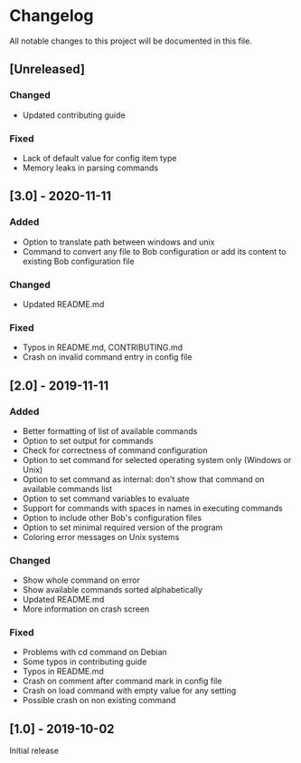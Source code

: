 # Changelog
All notable changes to this project will be documented in this file.

## [Unreleased]

### Changed
- Updated contributing guide

### Fixed
- Lack of default value for config item type
- Memory leaks in parsing commands

## [3.0] - 2020-11-11

### Added
- Option to translate path between windows and unix
- Command to convert any file to Bob configuration or add its content to
  existing Bob configuration file

### Changed
- Updated README.md

### Fixed
- Typos in README.md, CONTRIBUTING.md
- Crash on invalid command entry in config file

## [2.0] - 2019-11-11

### Added
- Better formatting of list of available commands
- Option to set output for commands
- Check for correctness of command configuration
- Option to set command for selected operating system only (Windows or Unix)
- Option to set command as internal: don't show that command on available
  commands list
- Option to set command variables to evaluate
- Support for commands with spaces in names in executing commands
- Option to include other Bob's configuration files
- Option to set minimal required version of the program
- Coloring error messages on Unix systems

### Changed
- Show whole command on error
- Show available commands sorted alphabetically
- Updated README.md
- More information on crash screen

### Fixed
- Problems with cd command on Debian
- Some typos in contributing guide
- Typos in README.md
- Crash on comment after command mark in config file
- Crash on load command with empty value for any setting
- Possible crash on non existing command

## [1.0] - 2019-10-02
Initial release
